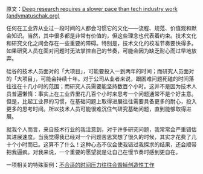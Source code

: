 原文：[Deep research requires a slower pace than tech industry work (andymatuschak.org)](https://notes.andymatuschak.org/zhY2FQgMFwzqH7FKB8bnMvNGng9jmKtYshbu)

任何在工业界从业过一段时间的人都会习惯它的文化——流程、规范、价值观和默会知识。当然，其中很多都是非常有价值的，但这些理念也代表着约束。技术文化和研究文化之间会存在一些重要的障碍。特别是，技术文化的校准节奏要快得多。如果研究人员在面对问题时无法掌控自己的节奏，可能会因为缺乏耐心而过早地放弃。

硅谷的技术人员面对的「大项目」，可能要投入一到两年的时间；而研究人员面对的「大项目」，可能会持续十年。对于公司从业者来说，跟困难问题死磕的时间落往往在十几小时的范围；而研究人员需要能坚持数百个小时。这并不是因为技术人员普遍懒惰：事实上在工业界里花几百个小时来思考一个问题通常不是个好主意。但是，比起工业界的习惯，在基础问题上取得进展往往需要具备更多的耐心，投入更多的思考时间。所以技术人员可能很难沉住气研究基础问题，直到能够取得进展。

就我个人而言，来自技术行业的我注意到，对于许多研究问题，我常常会严重错估其进展速度。当我觉得我已经对一个问题苦思冥想了很久的时候，其实才花费了几十个小时而已。这算不了什么！这种心态不仅会使我错过我探求的结果，还会顺带把我逼疯。对我来说，一个重要的愿望就是让自己在慢节奏时感到更自在。

一项相关的特殊案例：[不合适的时间压力往往会毁掉创造性工作](https://notes.andymatuschak.org/zv3oHi3CgUz3yjrKceuSznBQXYQeEWVW7KW)